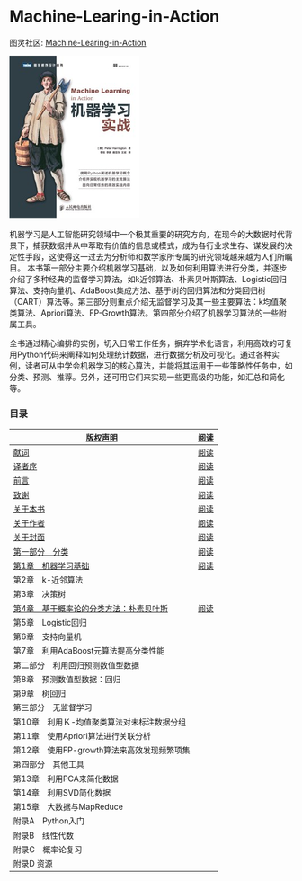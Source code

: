 # Machine-Learing-in-Action
图灵社区: [Machine-Learing-in-Action](http://www.ituring.com.cn/book/1021)

![cover](cover.jpg)

机器学习是人工智能研究领域中一个极其重要的研究方向，在现今的大数据时代背景下，捕获数据并从中萃取有价值的信息或模式，成为各行业求生存、谋发展的决定性手段，这使得这一过去为分析师和数学家所专属的研究领域越来越为人们所瞩目。  本书第一部分主要介绍机器学习基础，以及如何利用算法进行分类，并逐步介绍了多种经典的监督学习算法，如k近邻算法、朴素贝叶斯算法、Logistic回归算法、支持向量机、AdaBoost集成方法、基于树的回归算法和分类回归树（CART）算法等。第三部分则重点介绍无监督学习及其一些主要算法：k均值聚类算法、Apriori算法、FP-Growth算法。第四部分介绍了机器学习算法的一些附属工具。

全书通过精心编排的实例，切入日常工作任务，摒弃学术化语言，利用高效的可复用Python代码来阐释如何处理统计数据，进行数据分析及可视化。通过各种实例，读者可从中学会机器学习的核心算法，并能将其运用于一些策略性任务中，如分类、预测、推荐。另外，还可用它们来实现一些更高级的功能，如汇总和简化等。

### 目录

| [版权声明](http://www.ituring.com.cn/book/miniarticle/73795) | [阅读](http://www.ituring.com.cn/book/miniarticle/73795) |
| ------------------------------------------------------------ | -------------------------------------------------------- |
| [献词](http://www.ituring.com.cn/book/miniarticle/43157)     | [阅读](http://www.ituring.com.cn/book/miniarticle/43157) |
| [译者序](http://www.ituring.com.cn/book/miniarticle/25378)   | [阅读](http://www.ituring.com.cn/book/miniarticle/25378) |
| [前言](http://www.ituring.com.cn/book/miniarticle/25292)     | [阅读](http://www.ituring.com.cn/book/miniarticle/25292) |
| [致谢](http://www.ituring.com.cn/book/miniarticle/25296)     | [阅读](http://www.ituring.com.cn/book/miniarticle/25296) |
| [关于本书](http://www.ituring.com.cn/book/miniarticle/2062)  | [阅读](http://www.ituring.com.cn/book/miniarticle/2062)  |
| [关于作者](http://www.ituring.com.cn/book/miniarticle/27587) | [阅读](http://www.ituring.com.cn/book/miniarticle/27587) |
| [关于封面](http://www.ituring.com.cn/book/miniarticle/27588) | [阅读](http://www.ituring.com.cn/book/miniarticle/27588) |
| [第一部分　分类](http://www.ituring.com.cn/book/miniarticle/2063) | [阅读](http://www.ituring.com.cn/book/miniarticle/2063)  |
| [第1章　机器学习基础](http://www.ituring.com.cn/book/miniarticle/2064) | [阅读](http://www.ituring.com.cn/book/miniarticle/2064)  |
| 第2章　k-近邻算法                                            |                                                          |
| 第3章　决策树                                                |                                                          |
| [第4章　基于概率论的分类方法：朴素贝叶斯](http://www.ituring.com.cn/book/miniarticle/32007) | [阅读](http://www.ituring.com.cn/book/miniarticle/32007) |
| 第5章　Logistic回归                                          |                                                          |
| 第6章　支持向量机                                            |                                                          |
| 第7章　利用AdaBoost元算法提高分类性能                        |                                                          |
| 第二部分　利用回归预测数值型数据                             |                                                          |
| 第8章　预测数值型数据：回归                                  |                                                          |
| 第9章　树回归                                                |                                                          |
| 第三部分　无监督学习                                         |                                                          |
| 第10章　利用Ｋ-均值聚类算法对未标注数据分组                  |                                                          |
| 第11章　使用Apriori算法进行关联分析                          |                                                          |
| 第12章　使用FP-growth算法来高效发现频繁项集                  |                                                          |
| 第四部分　其他工具                                           |                                                          |
| 第13章　利用PCA来简化数据                                    |                                                          |
| 第14章　利用SVD简化数据                                      |                                                          |
| 第15章　大数据与MapReduce                                    |                                                          |
| 附录A　Python入门                                            |                                                          |
| 附录B　线性代数                                              |                                                          |
| 附录C　概率论复习                                            |                                                          |
| 附录D 资源                                                   |                                                          |